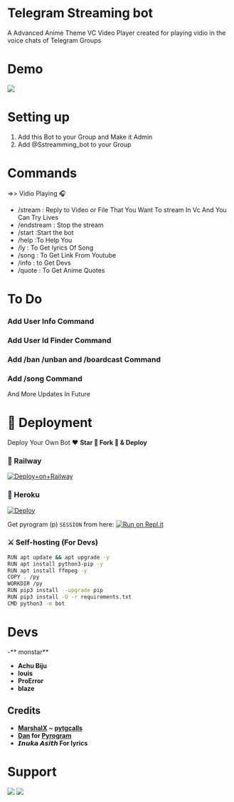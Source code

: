 # Telegram Streaming bot
A Advanced Anime Theme VC Video Player created for playing vidio in the voice chats of Telegram Groups

# Demo 
<a href="https://t.me/Sstreamming_bot"><img src="https://img.shields.io/badge/Streaming bot-2cb6e0?style=for-the-badge&logo=telegram&logoColor=white"></a>

# Setting up
1) Add this Bot to your Group and Make it Admin 
2) Add @Sstreamming_bot to your Group 

# Commands
=>> Vidio Playing 🎧
- /stream : Reply to Video or File That You Want To stream In Vc And You Can Try Lives
- /endstream  : Stop the stream
- /start :Start the bot
- /help  :To Help You
- /ly   : To Get lyrics Of Song
- /song : To Get Link From Youtube
- /info : to Get Devs
- /quote : To Get Anime Quotes

# To Do
### Add User Info Command
### Add User Id Finder Command
### Add /ban /unban and /boardcast Command
### Add /song Command

And  More Updates In Future

# 🚀 Deployment

Deploy Your Own Bot ♥️ **Star 🌟 Fork 🍴 & Deploy**

### 💜 Railway

[![Deploy+on+Railway](https://railway.app/button.svg)](https://railway.app/new/template?template=https://github.com/mohsinhsn/YuiVidioPlayer&envs=API_ID,API_HASH,BOT_TOKEN,SESSION_NAME,ADMIN,DB_URL,DB_NAME)

### 💜 Heroku

[![Deploy](https://www.herokucdn.com/deploy/button.svg)](https://heroku.com/deploy?template=https://github.com/mohsinhsn/YuiVidioPlayer)

Get pyrogram (p)  `SESSION` from here:
[![Run on Repl.it](https://repl.it/badge/github/SpEcHiDe/GenerateStringSession)](https://repl.it/@SpEcHiDe/GenerateStringSession)

### ⚔ Self-hosting (For Devs) 
```sh
RUN apt update && apt upgrade -y
RUN apt install python3-pip -y
RUN apt install ffmpeg -y
COPY . /py
WORKDIR /py
RUN pip3 install --upgrade pip
RUN pip3 install -U -r requirements.txt
CMD python3 -m bot
```

# Devs
-** monstar**
- **Achu Biju**
- **louis**
- **ProError**
-  **blaze**

## Credits

- **[MarshalX](https://github.com/MarshalX) ~ [pytgcalls](https://github.com/MarshalX/tgcalls)**
- **[Dan](https://github.com/delivrance) for [Pyrogram](https://github.com/pyrogram/pyrogram)**
- **𝙄𝙣𝙪𝙠𝙖 𝘼𝙨𝙞𝙩𝙝 For lyrics**


# Support 

<a href="https://t.me/stylishuser"><img src="https://img.shields.io/badge/Support_Group-2cb6e0?style=for-the-badge&logo=telegram&logoColor=white"></a> <a href="https://t.me/Englishchatting_club"><img src="https://img.shields.io/badge/Updates_Channel-2cb6e0?style=for-the-badge&logo=telegram&logoColor=white"></a>
